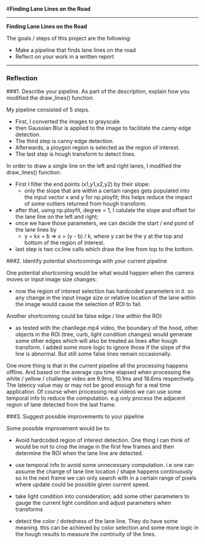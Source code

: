 #**Finding Lane Lines on the Road** 

---

**Finding Lane Lines on the Road**

The goals / steps of this project are the following:

* Make a pipeline that finds lane lines on the road
* Reflect on your work in a written report

---

### Reflection

###1. Describe your pipeline. As part of the description, explain how you modified the draw_lines() function.

My pipeline consisted of 5 steps.

* First, I converted the images to grayscale
* then Gaussian Blur is applied to the image to facilitate the canny edge detection.
* The third step is canny edge detection.
* Afterwards, a ploygon region is selected as the region of interest.
* The last step is hough transform to detect lines.

In order to draw a single line on the left and right lanes, I modified the draw_lines() function:

* First I filter the end points (x1,y1,x2,y2) by their slope:
  * only the slope that are within a certain ranges gets populated into the input vector x and y for np.ployfit; this helps reduce the impact of some outliers returned from hough transform.
* after that, using np.ployfit, degree = 1, I calulate the slope and offset for the lane line on the left and right;
* once we have those parameters, we can decide the start / end point of the lane lines by
  * y = kx + b => x = (y - b) / k, where y can be the y at the top and bottom of the region of interest.
* last step is two cv.line calls which draw the line from top to the bottom.


###2. Identify potential shortcomings with your current pipeline


One potential shortcoming would be what would happen when the camera moves or input image size changes:

* now the region of interest selection has hardcoded parameters in it. so any change in the input image size or relative location of the lane within the image would cause the selection of ROI to fail.

Another shortcoming could be false edge / line within the ROI:

* as tested with the chanllege.mp4 video, the boundary of the hood, other objects in the ROI (tree, curb, light condition changes) would generate some other edges which will also be treated as lines after hough transform. I added some more logic to ignore those if the slope of the line is abnormal. But still some false lines remain occasionally.

One more thing is that in the current pipeline all the processing happens offline. And based on the average cpu time elapsed when processing the white / yellow / challenge video are 9.9ms, 10.1ms and 18.6ms respectively. The latency value may or may not be good enough for a real time application. Of course when processing real videos we can use some temporal info to reduce the computation. e.g only process the adjacent region of lane detected from the last frame.


###3. Suggest possible improvements to your pipeline

Some possible improvement would be to:

* Avoid hardcoded region of interest detection. One thing I can think of would be not to crop the image in the first few frames and then determine the ROI when the lane line are detected.

* use temporal info to avoid some unnecessary computation. i.e one can assume the change of lane line location / shape happens continuously so in the next frame we can only search with in a certain range of pixels where update could be possible given current speed.

* take light condition into consideration; add some other parameters to gauge the current light condition and adjust parameters when transforms

* detect the color / dotedness of the lane line. They do have some meaning. this can be achieved by color selection and some more logic in the hough results to measure the continuity of the lines.

